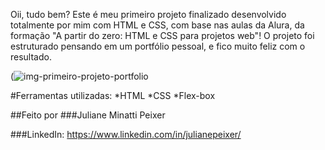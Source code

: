 Oii, tudo bem?
Este é meu primeiro projeto finalizado desenvolvido totalmente por mim com HTML e CSS, com base nas aulas da Alura, da formação "A partir do zero: HTML e CSS para projetos web"!
O projeto foi estruturado pensando em um portfólio pessoal, e fico muito feliz com o resultado.

(![img-primeiro-projeto-portfolio](https://github.com/user-attachments/assets/c913c9a4-965d-4d99-97c7-bf6b75387012)


#Ferramentas utilizadas:
*HTML
*CSS
*Flex-box

##Feito por
###Juliane Minatti Peixer

###LinkedIn: https://www.linkedin.com/in/julianepeixer/
